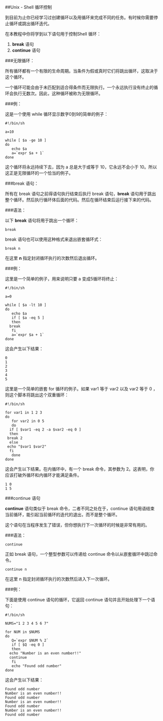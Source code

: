 ##Unix - Shell 循环控制

到目前为止你已经学习过创建循环以及用循环来完成不同的任务。有时候你需要停止循环或跳出循环迭代。

在本教程中你将学到以下语句用于控制Shell 循环：

1. **break** 语句
2. **continue** 语句

###无限循环：

所有循环都有一个有限的生命周期。当条件为假或真时它们将跳出循环，这取决于这个循环。

一个循环可能会由于未匹配到适合得条件而无限执行。一个永远执行没有终止的循环会执行无数次。因此，这种循环被称为无限循环。

###例：

这是一个使用 while 循环显示数字0到9的简单的例子：

    #!/bin/sh
    
    a=10
    
    while [ $a -ge 10 ]
    do
       echo $a
       a=`expr $a + 1`
    done

这个循环将永远持续下去，因为 a 总是大于或等于 10，它永远不会小于 10。所以这正是无限循环的一个恰当的例子。

###break 语句：

所有在 break 语句之前得语句执行结束后执行 break 语句，**break** 语句用于跳出整个循环。然后执行循环体后面的代码。然后在循环结束后运行接下来的代码。

###语法：

以下 **break** 语句将用于跳出一个循环：

    break

break 语句也可以使用这种格式来退出嵌套循环式：

    break n

在这里 **n** 指定封闭循环执行的次数然后退出循环。

###例：

这里是一个简单的例子，用来说明只要 a 变成5循环将终止：

    #!/bin/sh

    a=0
    
    while [ $a -lt 10 ]
    do
       echo $a
       if [ $a -eq 5 ]
       then
      break
       fi
       a=`expr $a + 1`
    done

这会产生以下结果：

    0
    1
    2
    3
    4
    5

这里是一个简单的嵌套 for 循环的例子。如果 var1 等于 var2 以及 var2 等于 0 ，则这个脚本将跳出这个双重循环：

    #!/bin/sh
    
    for var1 in 1 2 3
    do
       for var2 in 0 5
       do
      if [ $var1 -eq 2 -a $var2 -eq 0 ]
      then
     break 2
      else
     echo "$var1 $var2"
      fi
       done
    done

这会产生以下结果。在内循环中，有一个 break 命令，其参数为 2。这表明，你应该打破外循环和内循环才能满足条件。

    1 0
    1 5

###continue 语句

**continue** 语句类似于 break 命令，二者不同之处在于，continue 语句用语结束当前循环，能引起当前循环的迭代的退出，而不是整个循环。

这个语句在当程序发生了错误，但你想执行下一次循环的时候是非常有用的。

###语法：

    continue

正如 break 语句，一个整型参数可以传递给 continue 命令以从嵌套循环中跳过命令。

    continue n

在这里 n 指定封闭循环执行的次数然后进入下一次循环。

###例：

下面是使用 continue 语句的循环，它返回 continue 语句并且开始处理下一个语句：

    #!/bin/sh
    
    NUMS="1 2 3 4 5 6 7"
    
    for NUM in $NUMS
    do
       Q=`expr $NUM % 2`
       if [ $Q -eq 0 ]
       then
      echo "Number is an even number!!"
      continue
       fi
       echo "Found odd number"
    done

这会产生以下结果：

    Found odd number
    Number is an even number!!
    Found odd number
    Number is an even number!!
    Found odd number
    Number is an even number!!
    Found odd number
